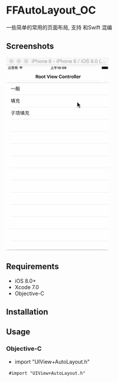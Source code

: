 # FFAutoLayout_OC

一些简单的常用的页面布局,
支持 和Swift 混编

## Screenshots

<img src="https://github.com/Rdxer/FFAutoLayout_OC/blob/master/ffautolayout.gif?raw=true" alt="FFAutoLayout_OC" title="FFAutoLayout_OC">

## Requirements

* iOS 8.0+
* Xcode 7.0 
* Objective-C

## Installation


## Usage

### Objective-C

* import "UIView+AutoLayout.h"

```objc
 #import "UIView+AutoLayout.h"
```

